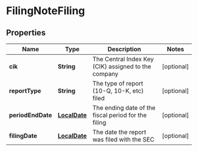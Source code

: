 
# FilingNoteFiling

## Properties
Name | Type | Description | Notes
------------ | ------------- | ------------- | -------------
**cik** | **String** | The Central Index Key (CIK) assigned to the company |  [optional]
**reportType** | **String** | The type of report (10-Q, 10-K, etc) filed |  [optional]
**periodEndDate** | [**LocalDate**](LocalDate.md) | The ending date of the fiscal period for the filing |  [optional]
**filingDate** | [**LocalDate**](LocalDate.md) | The date the report was filed with the SEC |  [optional]



